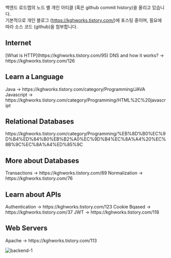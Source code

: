 백엔드 로드맵의 노드 별 개인 아티클 (혹은 github commit history)을 올리고 있습니다.  
기본적으로 개인 블로그 (https://kghworks.tistory.com/)에 포스팅 중이며, 필요에 따라 소스 코드 (github)을 첨부합니다.  
  
    
<h2>Internet</h2>  
[What is HTTP](https://kghworks.tistory.com/95)  
DNS and how it works? -> https://kghworks.tistory.com/126  
  
<h2>Learn a Language</h2>
Java -> https://kghworks.tistory.com/category/Programming/JAVA  
Javascript -> https://kghworks.tistory.com/category/Programming/HTML%2C%20javascript

<h2>Relational Databases</h2>  
 https://kghworks.tistory.com/category/Programming/%EB%8D%B0%EC%9D%B4%ED%84%B0%EB%B2%A0%EC%9D%B4%EC%8A%A4%20%EC%8B%9C%EC%8A%A4%ED%85%9C  

<h2>More about Databases</h2>  
Transactions -> https://kghworks.tistory.com/89  
Normalization -> https://kghworks.tistory.com/76  

<h2>Learn about APIs</h2>  
Authentication -> https://kghworks.tistory.com/123  
Cookie Bqased -> https://kghworks.tistory.com/37  
JWT -> https://kghworks.tistory.com/118  
  
<h2>Web Servers</h2>  
Apache -> https://kghworks.tistory.com/113  
  
  
![backend-1](https://user-images.githubusercontent.com/53042858/228156594-5d49f42f-0c1e-4aff-95d8-1e73e56c1299.png)


